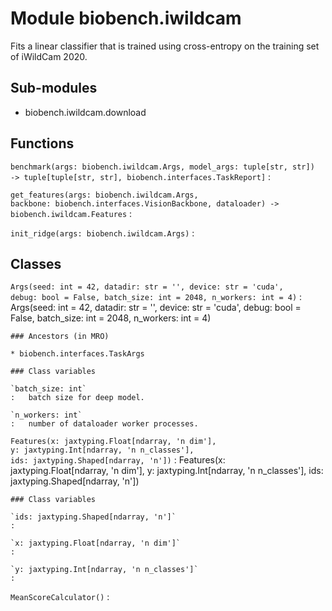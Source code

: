 Module biobench.iwildcam
========================
Fits a linear classifier that is trained using cross-entropy on the training set of iWildCam 2020.

Sub-modules
-----------
* biobench.iwildcam.download

Functions
---------

`benchmark(args: biobench.iwildcam.Args, model_args: tuple[str, str]) ‑> tuple[tuple[str, str], biobench.interfaces.TaskReport]`
:   

`get_features(args: biobench.iwildcam.Args, backbone: biobench.interfaces.VisionBackbone, dataloader) ‑> biobench.iwildcam.Features`
:   

`init_ridge(args: biobench.iwildcam.Args)`
:   

Classes
-------

`Args(seed: int = 42, datadir: str = '', device: str = 'cuda', debug: bool = False, batch_size: int = 2048, n_workers: int = 4)`
:   Args(seed: int = 42, datadir: str = '', device: str = 'cuda', debug: bool = False, batch_size: int = 2048, n_workers: int = 4)

    ### Ancestors (in MRO)

    * biobench.interfaces.TaskArgs

    ### Class variables

    `batch_size: int`
    :   batch size for deep model.

    `n_workers: int`
    :   number of dataloader worker processes.

`Features(x: jaxtyping.Float[ndarray, 'n dim'], y: jaxtyping.Int[ndarray, 'n n_classes'], ids: jaxtyping.Shaped[ndarray, 'n'])`
:   Features(x: jaxtyping.Float[ndarray, 'n dim'], y: jaxtyping.Int[ndarray, 'n n_classes'], ids: jaxtyping.Shaped[ndarray, 'n'])

    ### Class variables

    `ids: jaxtyping.Shaped[ndarray, 'n']`
    :

    `x: jaxtyping.Float[ndarray, 'n dim']`
    :

    `y: jaxtyping.Int[ndarray, 'n n_classes']`
    :

`MeanScoreCalculator()`
: